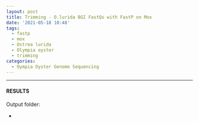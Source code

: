 ```yaml
---
layout: post
title: Trimming - O.lurida BGI FastQs with FastP on Mox
date: '2021-05-18 10:48'
tags: 
  - fastp
  - mox
  - Ostrea lurida
  - Olympia oyster
  - trimming
categories: 
  - Oympia Oyster Genome Sequencing
---
```




---

#### RESULTS

Output folder:

- []()


